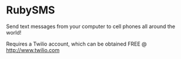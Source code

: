 RubySMS
=======

Send text messages from your computer to cell phones all around the world!

Requires a Twilio account, which can be obtained FREE @ http://www.twilio.com
